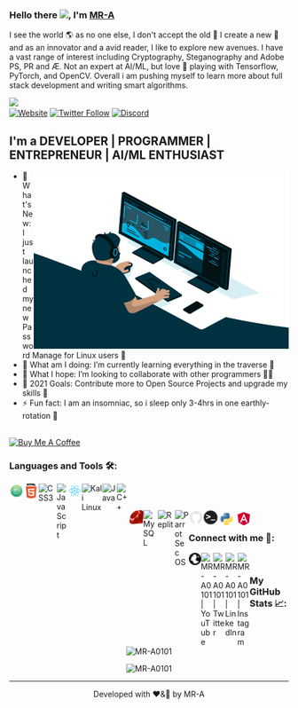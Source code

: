 ### Hello there <img src="https://media.giphy.com/media/hvRJCLFzcasrR4ia7z/giphy.gif" width="15px">, I'm [MR-A][website]

I see the world 🌎 as no one else, I don't accept the old 🧓 I create a new 🤖 and as an innovator and a avid reader, I like to explore new avenues. I have a vast range of interest including Cryptography, Steganography and Adobe PS, PR and Æ. Not an expert at AI/ML, but love 💚 playing with Tensorflow, PyTorch, and OpenCV. Overall i am pushing myself to learn more about full stack development and writing smart algorithms.

![](https://visitor-badge.glitch.me/badge?page_id=MR-A0101.MR-A0101)
<br>
[![Website](https://img.shields.io/website?label=myself-a.com&style=for-the-badge&url=https%3A%2F%2Fcodestackr.com)](https://myself-a.com)
[![Twitter Follow](https://img.shields.io/twitter/follow/MRA53262396?color=%231DA1F2&label=SOCIAL%20%7C%20MR-A&logo=Twitter&style=for-the-badge)](https://twitter.com/intent/follow?original_referer=https%3A%2F%2Fgithub.com%2FcodeSTACKr&screen_name=codeSTACKr)
[![Discord](https://img.shields.io/discord/786923031041015858?label=DISCORD%20%7C%20TVN&logo=dISCORD&style=for-the-badge)](https://discord.gg/UKqNnjrv5u)



## I'm a DEVELOPER | PROGRAMMER | ENTREPRENEUR | AI/ML ENTHUSIAST
 <img align="right" alt="GIF" src="https://github.com/MR-A0101/MR-A0101/blob/main/code.gif?raw=true" width="460" height="320" />

- 🔭 What's New: I just launched my new Password Manage for Linux users 🔐
- 🌱 What am I doing: I’m currently learning everything in the traverse 🤣
- 👯 What I hope: I’m looking to collaborate with other programmers 👨‍💻
- 🥅 2021 Goals: Contribute more to Open Source Projects and upgrade my skills 🤹‍
- ⚡ Fun fact: I am an insomniac, so i sleep only 3-4hrs in one earthly-rotation 🌌
<br>
<a href="https://calendly.com/mr-a0101" target="_blank"><img src="https://cdn.buymeacoffee.com/buttons/v2/default-red.png" alt="Buy Me A Coffee" width="150" ></a>

<br>


### Languages and Tools 🛠:

<img align="left" alt="Atom Text Editor" width="26px" src="https://raw.githubusercontent.com/github/explore/80688e429a7d4ef2fca1e82350fe8e3517d3494d/topics/atom/atom.png" />
<img align="left" alt="HTML5" width="26.5px" src="https://raw.githubusercontent.com/github/explore/80688e429a7d4ef2fca1e82350fe8e3517d3494d/topics/html/html.png" />
<img align="left" alt="CSS3" width="33px" src="https://cdn.worldvectorlogo.com/logos/css3.svg" />
<img align="left" alt="JavaScript" width="19px" src="https://seeklogo.com/images/J/javascript-logo-E967E87D74-seeklogo.com.png" />
<img align="left" alt="React" width="26px" src="https://raw.githubusercontent.com/github/explore/80688e429a7d4ef2fca1e82350fe8e3517d3494d/topics/react/react.png" />
<img align="left" alt="Kali Linux" width="37" src="https://www.kali.org/images/kali-dragon-icon.svg" />
<img align="left" alt="Java" width="26px" src="https://www.vectorlogo.zone/logos/java/java-icon.svg" />
<img align="left" alt="C++" width="23px" src="https://upload.wikimedia.org/wikipedia/commons/1/18/ISO_C%2B%2B_Logo.svg" />

<br><br>

<img align="left" alt="Ruby" width="25px" src="https://raw.githubusercontent.com/github/explore/80688e429a7d4ef2fca1e82350fe8e3517d3494d/topics/ruby/ruby.png" />
<img align="left" alt="MySQL" width="26px" src="https://seeklogo.com/images/M/mysql-logo-69B39F7D18-seeklogo.com.png" />
<img align="left" alt="Replit" width="31px" src="https://upload.wikimedia.org/wikipedia/commons/b/b2/Repl.it_logo.svg" />
<img align="left" alt="Parrot Sec OS" width="25" src="https://upload.wikimedia.org/wikipedia/commons/4/45/Parrot_Logo.png" />
<img align="left" alt="GitHub" width="26px" src="https://github.com/MR-A0101/MR-A0101.github.io/blob/main/images/github.svg" />
<img align="left" alt="Terminal" width="26px" src="https://raw.githubusercontent.com/github/explore/80688e429a7d4ef2fca1e82350fe8e3517d3494d/topics/terminal/terminal.png" />
<img align="left" alt="Python" width="32px" src="https://raw.githubusercontent.com/github/explore/80688e429a7d4ef2fca1e82350fe8e3517d3494d/topics/python/python.png" />
<img align="left" alt="Angular" width="30" src="https://raw.githubusercontent.com/github/explore/80688e429a7d4ef2fca1e82350fe8e3517d3494d/topics/angular/angular.png" />

<br>


### Connect with me 📲:

[<img align="left" alt="MR-A0101.com" width="22px" src="https://raw.githubusercontent.com/iconic/open-iconic/master/svg/globe.svg" />][website]
[<img align="left" alt="MR-A0101 | YouTube" width="22px" src="https://cdn.jsdelivr.net/npm/simple-icons@v3/icons/youtube.svg" />][A#]
[<img align="left" alt="MR-A0101 | Twitter" width="22px" src="https://cdn.jsdelivr.net/npm/simple-icons@v3/icons/twitter.svg" />][twitter]
[<img align="left" alt="MR-A0101 | LinkedIn" width="22px" src="https://cdn.jsdelivr.net/npm/simple-icons@v3/icons/linkedin.svg" />][linkedin]
[<img align="left" alt="MR-A0101 | Instagram" width="22px" src="https://cdn.jsdelivr.net/npm/simple-icons@v3/icons/instagram.svg" />][A#]

<br>


### My GitHub Stats 📈:

<p align="center"> <img src="https://github-readme-stats.vercel.app/api?username=MR-A0101&show_icons=true&theme=gotham" alt="MR-A0101" />
<p align="center"> <img src="https://github-readme-streak-stats.herokuapp.com/?user=MR-A0101&theme=gotham" alt="MR-A0101" />


 <br>

<hr>
<p align="center">
Developed with ❤️&🧠 by MR-A
</p>

[website]: https://mr-a0101.github.io
[twitter]: https://twitter.com/MRA53262396
[linkedin]: https://www.linkedin.com/in/MR-A
[A#]: http:/197.0.0.1
[A@]: https://github.com/MR-A0101
